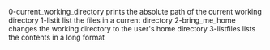0-current_working_directory prints the absolute path of the current working directory
1-listit list the files in a current directory
2-bring_me_home changes the working directory to the user's home directory
3-listfiles lists the contents in a long format
